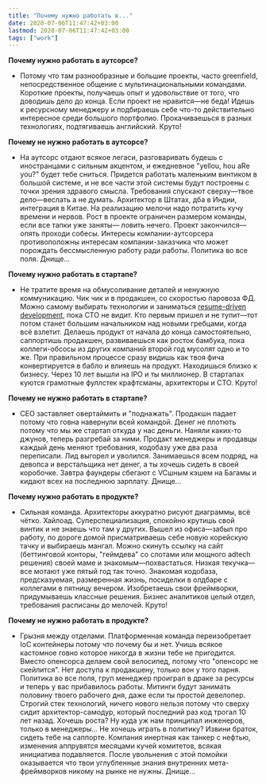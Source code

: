 ```yaml
---
title: "Почему нужно работать в..."
date: 2020-07-06T11:47:42+03:00
lastmod: 2020-07-06T11:47:42+03:00
tags: ["work"]
---
```


**Почему нужно работать в аутсорсе?**

- Потому что там разнообразные и большие проекты, часто greenfield, непосредственное общение с мультинациональными командами. Короткие проекты, получаешь опыт и удовольствие от того, что доводишь дело до конца. Если проект не нравится—не беда! Идешь к ресурсному менеджеру и подбираешь себе что-то действительно интересное среди большого портфолио. Прокачиваешься в разных технологиях, подтягиваешь английский. Круто!

**Почему не нужно работать в аутсорсе?**

- На аутсорс отдают всякое легаси, разговаривать будешь с иностранцами с сильным акцентом, и ежедневное "yellou, hou aRe you?" будет тебе сниться. Придется работать маленьким винтиком в большой системе, и не все части этой системы будут построены с точки зрения здравого смысла. Требования спускают сверху—твое дело—веслать а не думать. Архитектор в Штатах, дба в Индии, интеграция в Китае. На реализацию мелочи надо потратить кучу времени и нервов. Рост в проекте ограничен размером команды, если все тапки уже заняты— ловить нечего. Проект закончился—опять проходи собесы. Интересы компании-аутсорсера противоположны интересам компании-заказчика что может порождать бессмысленную работу ради работы. Политика во все поля. Днище…

**Почему нужно работать в стартапе?**

- Не тратите время на обмусоливание деталей и ненужную коммуникацию. Чик чик и в продакшен, со скоростью паровоза ФД. Можно самому выбирать технологии и заниматься [resume-driven development](/post/resume-driven-development/), пока CTO не видит. Кто первым пришел и не тупит—тот потом станет большим начальником над новыми гребцами, когда всё взлетит. Делаешь продукт от начала до конца самостоятельно, саппортишь продакшен, развиваешься как росток бамбука, пока коллеги-обсосы из других компаний второй год мусолят одно и то же. При правильном процессе сразу видишь как твоя фича конвертируется в бабло и влияешь на продукт. Находишься близко к бизнесу. Через 10 лет вышли на IPO и ты миллионер. В стартапах куются грамотные фуллстек крафтсманы, архитекторы и СТО. Круто!

**Почему не нужно работать в стартапе?**

- СЕО заставляет овертаймить и "поднажать". Продакшн падает потому что говна навернули всей командой. Денег не плотють потому что мы же стартап откуда у нас деньги. Наняли каких-то джунов, теперь разгребай за ними. Продакт менеджеры и продавцы каждый день меняют требования, кодобазу уже два раза переписали. Лид выгорел и уволился. Занимаешься всем подряд, на девопса и верстальщика нет денег, а ты хочешь сидеть в своей коробочке. Завтра фаундеры сбегают с VCшным кэшем на Багамы и кидают всех на последнюю зарплату. Днище…

**Почему нужно работать в продукте?**

- Сильная команда. Архитекторы аккуратно рисуют диаграммы, всё чётко. Хайлоад. Суперспециализация, спокойно крутишь свой винтик и не знаешь что там у других. Вышел из офиса—забыл про работу, по дороге домой присматриваешь себе новую корейскую тачку и выбираешь мангал. Можно скинуть ссылку на сайт (беттинговой конторы, "геймдева" со слотами или мощного adtech решения) своей маме и знакомым—похвастаться.  Низкая текучка—все мотают уже пятый год так точно. Знакомая кодобаза, предсказуемая, размеренная жизнь, посиделки в олдбаре с коллегами в пятницу вечером. Изобретаешь свои фреймворки, придумываешь классные решения. Бизнес аналитиков целый отдел, требования расписаны до мелочей. Круто!

**Почему не нужно работать в продукте?**

- Грызня между отделами. Платформенная команда переизобретает IoC контейнеры потому что почему бы и нет. Учишь всякое кастомное говно которое никогда в жизни тебе не пригодится. Вместо опенсорса делаем свой велосипед, потому что "опенсорс не скейлится". Нет доступа к продакшену, только вон у того парня. Политика во все поля, груп менеджер проиграл в драке за ресурсы и теперь у вас прибавилось работы. Митинги будут занимать половину твоего рабочего дня, даже если ты простой девелопер. Строгий стек технологий, ничего нового нельзя потому что сверху сидит архитектор-самодур, который последний раз код трогал 10 лет назад. Хочешь роста? Ну куда уж нам принципал инженеров, только в менеджеры… Не хочешь играть в политику? Извини браток, сидеть тебе на саппорте. Компания инертная как танкер с нефтью, изменения аппрувятся месяцами кучей комитетов, всякая инициатива подавляется. После увольнения с этой помойки оказывается что твои углубленные знания внутренних мета-фреймворков никому на рынке не нужны. Днище…